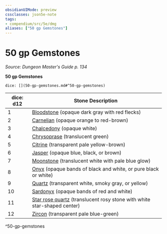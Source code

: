 ```yaml
---
obsidianUIMode: preview
cssclasses: json5e-note
tags:
- compendium/src/5e/dmg
aliases: ["50 gp Gemstones"]
---
```

# 50 gp Gemstones
*Source: Dungeon Master's Guide p. 134* 

**50 gp Gemstones**

`dice: [](50-gp-gemstones.md#^50-gp-gemstones)`

| dice: d12 | Stone Description |
|-----------|-------------------|
| 1 | [Bloodstone](5E2014官方资源/items/bloodstone.md) (opaque dark gray with red flecks) |
| 2 | [Carnelian](5E2014官方资源/items/carnelian.md) (opaque orange to red-brown) |
| 3 | [Chalcedony](5E2014官方资源/items/chalcedony.md) (opaque white) |
| 4 | [Chrysoprase](5E2014官方资源/items/chrysoprase.md) (translucent green) |
| 5 | [Citrine](5E2014官方资源/items/citrine.md) (transparent pale yellow-brown) |
| 6 | [Jasper](5E2014官方资源/items/jasper.md) (opaque blue, black, or brown) |
| 7 | [Moonstone](5E2014官方资源/items/moonstone.md) (translucent white with pale blue glow) |
| 8 | [Onyx](5E2014官方资源/items/onyx.md) (opaque bands of black and white, or pure black or white) |
| 9 | [Quartz](5E2014官方资源/items/quartz.md) (transparent white, smoky gray, or yellow) |
| 10 | [Sardonyx](5E2014官方资源/items/sardonyx.md) (opaque bands of red and white) |
| 11 | [Star rose quartz](5E2014官方资源/items/star-rose-quartz.md) (translucent rosy stone with white star-shaped center) |
| 12 | [Zircon](5E2014官方资源/items/zircon.md) (transparent pale blue-green) |
^50-gp-gemstones